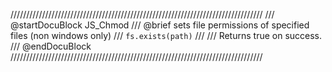 ////////////////////////////////////////////////////////////////////////////////
/// @startDocuBlock JS_Chmod
/// @brief sets file permissions of specified files (non windows only)
/// `fs.exists(path)`
///
/// Returns true on success.
/// @endDocuBlock
////////////////////////////////////////////////////////////////////////////////